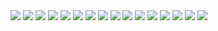 <img src="https://i.pinimg.com/originals/48/f9/b0/48f9b05200f0b6d1c82574060b277279.gif" >
<img src="https://i.pinimg.com/originals/1d/aa/ea/1daaea1f32a1d084cef5b69e94d6ad3d.gif" >
<img src="https://i.pinimg.com/originals/63/3b/99/633b9929b234cb28f07e5eb637c93c65.gif" >
<img src="https://i.pinimg.com/originals/b9/be/34/b9be343dd91fbde34f4f6acd115fc597.gif" >
<img src="https://i.pinimg.com/originals/8d/04/da/8d04da9676b9e384446aa5c778bd6514.gif" >
<img src="https://i.pinimg.com/originals/cc/c6/0d/ccc60d69aca836db0e61f62783d16b41.gif" >
<img src="https://i.pinimg.com/originals/73/1b/de/731bde2d8c2ac8374b6bb5631a25d2c9.gif" >
<img src="https://i.pinimg.com/originals/ad/37/14/ad3714b62941937df202034300341b41.gif" >
<img src="https://i.pinimg.com/originals/37/d4/08/37d408c9cd71f4916ed94e36f2318811.gif" >
<img src="https://i.pinimg.com/originals/c6/17/05/c61705b987444f2ef827d1222ec2f053.gif" >
<img src="https://i.pinimg.com/originals/9a/df/6a/9adf6ac84950efd10a5a7be05f3eef8f.gif" >
<img src="https://i.pinimg.com/originals/31/34/ef/3134efa370b7a7299172e3f8bb2e615e.gif" >
<img src="https://i.pinimg.com/originals/9e/2d/91/9e2d9136c6bc4ed481d4e979eff9e548.gif" >
<img src="https://i.pinimg.com/originals/5d/b2/d0/5db2d09aef779d66cdb9d8c0216d2d72.gif" >
<img src="https://i.pinimg.com/originals/f6/5e/bb/f65ebb3d6c844053abff7721f2e35e5f.gif" >
<img src="https://i.pinimg.com/originals/46/55/12/4655124e276c44d8be243a07732a72e4.gif" >
